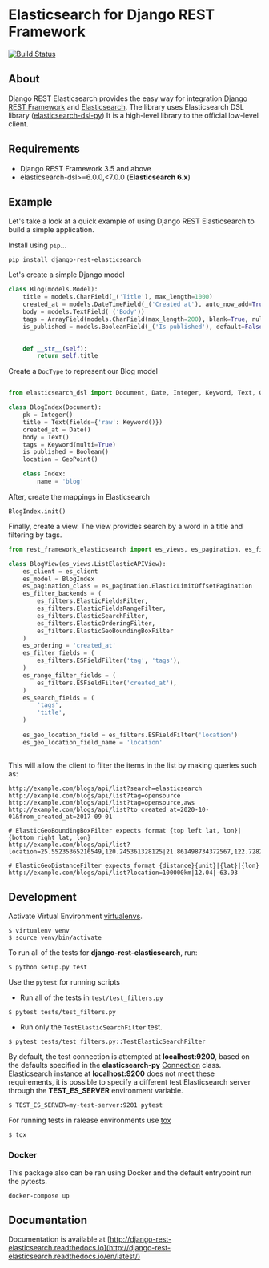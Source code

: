 # Elasticsearch for Django REST Framework


[![Build Status](https://travis-ci.org/josemlp91/django-rest-elasticsearch.svg?branch=master)](https://travis-ci.org/josemlp91/django-rest-elasticsearch)

## About
Django REST Elasticsearch provides the easy way for integration [Django REST Framework](http://django-rest-framework.org/) and [Elasticsearch](https://github.com/elastic/elasticsearch).
The library uses Elasticsearch DSL library ([elasticsearch-dsl-py](https://github.com/elastic/elasticsearch-dsl-py)) It is a high-level library to the official low-level client.

## Requirements
- Django REST Framework 3.5 and above
- elasticsearch-dsl>=6.0.0,<7.0.0 (**Elasticsearch 6.x**)

## Example
Let's take a look at a quick example of using Django REST Elasticsearch to build a simple application.

Install using `pip`...

    pip install django-rest-elasticsearch

Let's create a simple Django model
```python
class Blog(models.Model):
    title = models.CharField(_('Title'), max_length=1000)
    created_at = models.DateTimeField(_('Created at'), auto_now_add=True)
    body = models.TextField(_('Body'))
    tags = ArrayField(models.CharField(max_length=200), blank=True, null=True)
    is_published = models.BooleanField(_('Is published'), default=False)
    

    def __str__(self):
        return self.title
```

Create a `DocType` to represent our Blog model
```python

from elasticsearch_dsl import Document, Date, Integer, Keyword, Text, GeoPoint

class BlogIndex(Document):
    pk = Integer()
    title = Text(fields={'raw': Keyword()})
    created_at = Date()
    body = Text()
    tags = Keyword(multi=True)
    is_published = Boolean()
    location = GeoPoint()

    class Index:
        name = 'blog'
```

After, create the mappings in Elasticsearch

    BlogIndex.init()

Finally, create a view. The view provides search by a word in a title and filtering by tags.
```python
from rest_framework_elasticsearch import es_views, es_pagination, es_filters

class BlogView(es_views.ListElasticAPIView):
    es_client = es_client
    es_model = BlogIndex
    es_pagination_class = es_pagination.ElasticLimitOffsetPagination
    es_filter_backends = (
        es_filters.ElasticFieldsFilter,
        es_filters.ElasticFieldsRangeFilter,
        es_filters.ElasticSearchFilter,
        es_filters.ElasticOrderingFilter,
        es_filters.ElasticGeoBoundingBoxFilter
    )
    es_ordering = 'created_at'
    es_filter_fields = (
        es_filters.ESFieldFilter('tag', 'tags'),
    )
    es_range_filter_fields = (
        es_filters.ESFieldFilter('created_at'),
    )
    es_search_fields = (
        'tags',
        'title',
    )
    
    es_geo_location_field = es_filters.ESFieldFilter('location')
    es_geo_location_field_name = 'location'
    
```

This will allow the client to filter the items in the list by making queries such as:
```
http://example.com/blogs/api/list?search=elasticsearch
http://example.com/blogs/api/list?tag=opensource
http://example.com/blogs/api/list?tag=opensource,aws
http://example.com/blogs/api/list?to_created_at=2020-10-01&from_created_at=2017-09-01

# ElasticGeoBoundingBoxFilter expects format {top left lat, lon}|{bottom right lat, lon}
http://example.com/blogs/api/list?location=25.55235365216549,120.245361328125|21.861498734372567,122.728271484375

# ElasticGeoDistanceFilter expects format {distance}{unit}|{lat}|{lon}
http://example.com/blogs/api/list?location=100000km|12.04|-63.93

```


## Development
Activate Virtual Environment [virtualenvs](http://docs.python-guide.org/en/latest/dev/virtualenvs/).
```
$ virtualenv venv
$ source venv/bin/activate
```

To run all of the tests for **django-rest-elasticsearch**, run:
```
$ python setup.py test
```

Use the `pytest` for running scripts
- Run all of the tests in `test/test_filters.py`
```
$ pytest tests/test_filters.py
```

- Run only the `TestElasticSearchFilter` test.
```
$ pytest tests/test_filters.py::TestElasticSearchFilter
```

By default, the test connection is attempted at **localhost:9200**, based on
the defaults specified in the **elasticsearch-py** [Connection](https://github.com/elastic/elasticsearch-py/blob/master/elasticsearch/connection/base.py#L29)
class. Elasticsearch instance at **localhost:9200**
does not meet these requirements, it is possible to specify a different test
Elasticsearch server through the **TEST_ES_SERVER** environment variable.
```
$ TEST_ES_SERVER=my-test-server:9201 pytest
```

For running tests in ralease environments use [tox](https://tox.readthedocs.io/)
```
$ tox
```

### Docker

This package also can be ran using Docker and the default entrypoint run the pytests.

```
docker-compose up
```

## Documentation
Documentation is available at [http://django-rest-elasticsearch.readthedocs.io](http://django-rest-elasticsearch.readthedocs.io/en/latest/)

